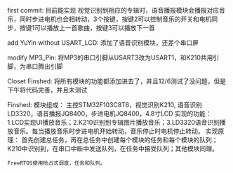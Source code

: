first commit: 
    目前能实现 视觉识别到相应的专辑时，语音播报模块会播报对应音乐，同时步进电机也会相转动，3个按键，按键2可以控制音乐的开关和电机同步，按键1可以播放上一首歌曲，按键3可以播放下一首

add YuYin without USART_LCD:
    添加了语音识别模块，还差个串口屏

modify MP3_Pin:
    将MP3的串口引脚从USART3改为USART1，和K210共用引脚，为串口腾出引脚

Closet Finshed:
    将所有模块的功能都添加进去了，并且12/6测试了没问题，但是下午将代码完善，并且未测试 

Finshed:
    模块组成：
        主控STM32F103C8T6，视觉识别K210, 语音识别LD3320，语音播报JQ8400，步进电机JQ8400，4.8寸LCD
    实现的功能：
        1.LCD实现UI播放音乐；2.K210识别到专辑图片播放音乐；3.LD3320语音识别播放音乐。每当播放音乐时步进电机开始转动，音乐停止时电机停止转动。
    实现原理：
        首先创建总任务，再在总任务中创建每个模块的任务和每个模块的队列；K210中识别到，在串口中断中发送队列，在任务中接受队列；其他模块同理。

    FreeRTOS使用抢占式调度，任务和队列。

